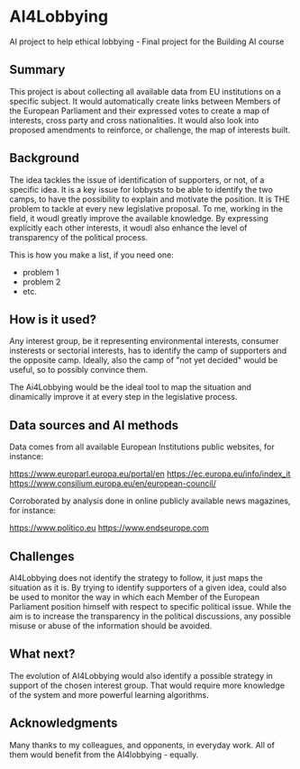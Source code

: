 # AI4Lobbying
AI project to help ethical lobbying - 
Final project for the Building AI course

## Summary

This project is about collecting all available data from EU institutions on a specific subject. It would automatically create links between Members of the European Parliament and their expressed votes to create a map of interests, cross party and cross nationalities.
It would also look into proposed amendments to reinforce, or challenge, the map of interests built.  


## Background

The idea tackles the issue of identification of supporters, or not, of a specific idea. It is a key issue for lobbysts to be able to identify the two camps, to have the possibility to explain and motivate the position. It is THE problem to tackle at every new legislative proposal. To me, working in the field, it woudl greatly improve the available knowledge. By expressing explicitly each other interests, it woudl also enhance the level of transparency of the political process.

This is how you make a list, if you need one:
* problem 1
* problem 2
* etc.


## How is it used?

Any interest group, be it representing environmental interests, consumer insterests or sectorial interests, has to identify the camp of supporters and the opposite camp. Ideally, also the camp of "not yet decided" would be useful, so to possibly convince them.

The Ai4Lobbying would be the ideal tool to map the situation and dinamically improve it at every step in the legislative process.


## Data sources and AI methods

Data comes from all available European Institutions public websites, for instance:

https://www.europarl.europa.eu/portal/en
https://ec.europa.eu/info/index_it
https://www.consilium.europa.eu/en/european-council/

Corroborated by analysis done in online publicly available news magazines, for instance:

https://www.politico.eu
https://www.endseurope.com


## Challenges

AI4Lobbying does not identify the strategy to follow, it just maps the situation as it is. By trying to identify supporters of a given idea, could also be used to monitor the way in which each Member of the European Parliament position himself with respect to specific political issue. While the aim is to increase the transparency in the political discussions, any possible misuse or abuse of the information should be avoided.

## What next?

The evolution of AI4Lobbying would also identify a possible strategy in support of the chosen interest group. That would require more knowledge of the system and more powerful learning algorithms.


## Acknowledgments

Many thanks to my colleagues, and opponents, in everyday work. All of them would benefit from the AI4lobbying - equally.

